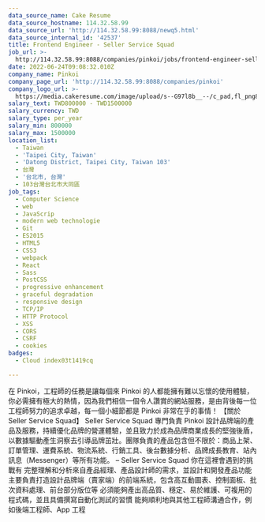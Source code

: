 ```yaml
---
data_source_name: Cake Resume
data_source_hostname: 114.32.58.99
data_source_url: 'http://114.32.58.99:8088/newq5.html'
data_source_internal_id: '42537'
title: Frontend Engineer - Seller Service Squad
job_url: >-
  http://114.32.58.99:8088/companies/pinkoi/jobs/frontend-engineer-seller-service-squad
date: 2022-06-24T09:08:32.010Z
company_name: Pinkoi
company_page_url: 'http://114.32.58.99:8088/companies/pinkoi'
company_logo_url: >-
  https://media.cakeresume.com/image/upload/s--G97l8b__--/c_pad,fl_png8,h_200,w_200/v1611730048/lgsmicrahgjmtt8rntq2.png
salary_text: TWD800000 - TWD1500000
salary_currency: TWD
salary_type: per_year
salary_min: 800000
salary_max: 1500000
location_list:
  - Taiwan
  - 'Taipei City, Taiwan'
  - 'Datong District, Taipei City, Taiwan 103'
  - 台灣
  - '台北市, 台灣'
  - 103台灣台北市大同區
job_tags:
  - Computer Science
  - web
  - JavaScrip
  - modern web technologie
  - Git
  - ES2015
  - HTML5
  - CSS3
  - webpack
  - React
  - Sass
  - PostCSS
  - progressive enhancement
  - graceful degradation
  - responsive design
  - TCP/IP
  - HTTP Protocol
  - XSS
  - CORS
  - CSRF
  - cookies
badges:
  - Cloud index03t1419cq

---
```


在 Pinkoi，工程師的任務是讓每個來 Pinkoi 的人都能擁有難以忘懷的使用體驗，你必需擁有極大的熱情，因為我們相信一個令人讚賞的網站服務，是由背後每一位工程師努力的追求卓越，每一個小細節都是 Pinkoi 非常在乎的事情！ 【關於 Seller Service Squad】 Seller Service Squad 專門負責 Pinkoi 設計品牌端的產品及服務，持續優化品牌的營運體驗，並且致力於成為品牌商業成長的堅強後盾，以數據驅動產生洞察去引導品牌茁壯。團隊負責的產品包含但不限於：商品上架、訂單管理、運費系統、物流系統、行銷工具、後台數據分析、品牌成長教育、站內訊息（Messenger）等所有功能。 – Seller Service Squad 你在這裡會遇到的挑戰有 完整理解和分析來自產品經理、產品設計師的需求，並設計和開發產品功能 主要負責打造設計品牌端（賣家端）的前端系統，包含高互動圖表、控制面板、批次資料處理、前台部分版位等 必須能夠產出高品質、穩定、易於維護、可複用的程式碼，並且具備撰寫自動化測試的習慣 能夠順利地與其他工程師溝通合作，例如後端工程師、App 工程